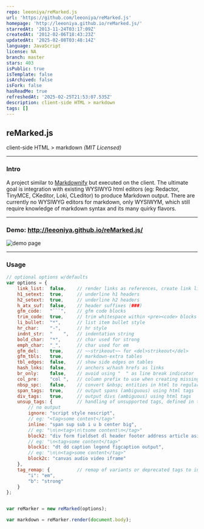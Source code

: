 ```yaml
---
repo: leeoniya/reMarked.js
url: 'https://github.com/leeoniya/reMarked.js'
homepage: 'http://leeoniya.github.io/reMarked.js/'
starredAt: '2013-11-24T03:17:09Z'
createdAt: '2012-02-06T18:43:23Z'
updatedAt: '2025-02-08T03:48:14Z'
language: JavaScript
license: NA
branch: master
stars: 403
isPublic: true
isTemplate: false
isArchived: false
isFork: false
hasReadMe: true
refreshedAt: '2025-02-25T21:53:07.535Z'
description: client-side HTML > markdown
tags: []
---
```


reMarked.js
-----------
client-side HTML > markdown _(MIT Licensed)_

---
### Intro

A project similar to [Markdownify](http://milianw.de/projects/markdownify/) but executed on the client. The ultimate goal is integration with existing WYSIWYG html editors (eg: Redactor, TinyMCE, CKeditor, Loki, CLeditor) to produce Markdown output. There are currently no WYSIWYG editors for markdown, only WYSIWYM, which still require knowledge of markdown syntax and its many quirky flavors.

---
### Demo: http://leeoniya.github.io/reMarked.js/

![demo page](demo_th.png "demo page")

---
### Usage

```js
// optional options w/defaults
var options = {
    link_list:  false,    // render links as references, create link list as appendix
    h1_setext:  true,     // underline h1 headers
    h2_setext:  true,     // underline h2 headers
    h_atx_suf:  false,    // header suffixes (###)
    gfm_code:   "```",    // gfm code blocks
    trim_code:	true,     // trim whitespace within <pre><code> blocks (full block, not per line)
    li_bullet:  "*",      // list item bullet style
    hr_char:    "-",      // hr style
    indnt_str:  "    ",   // indentation string
    bold_char:  "*",      // char used for strong
    emph_char:  "_",      // char used for em
    gfm_del:    true,     // ~~strikeout~~ for <del>strikeout</del>
    gfm_tbls:   true,     // markdown-extra tables
    tbl_edges:  false,    // show side edges on tables
    hash_lnks:  false,    // anchors w/hash hrefs as links
    br_only:    false,    // avoid using "  " as line break indicator
    col_pre:    "col ",   // column prefix to use when creating missing headers for tables
    nbsp_spc:   false,    // convert &nbsp; entities in html to regular spaces
    span_tags:  true,     // output spans (ambiguous) using html tags
    div_tags:   true,     // output divs (ambiguous) using html tags
    unsup_tags: {         // handling of unsupported tags, defined in terms of desired output style. if not listed, output = outerHTML
        // no output
        ignore: "script style noscript",
        // eg: "<tag>some content</tag>"
        inline: "span sup sub i u b center big",
        // eg: "\n\n<tag>\n\tsome content\n</tag>"
        block2: "div form fieldset dl header footer address article aside figure hgroup section",
        // eg: "\n<tag>some content</tag>"
        block1c: "dt dd caption legend figcaption output",
        // eg: "\n\n<tag>some content</tag>"
        block2c: "canvas audio video iframe"
    },
    tag_remap: {          // remap of variants or deprecated tags to internal classes
        "i": "em",
        "b": "strong"
    }
};


var reMarker = new reMarked(options);

var markdown = reMarker.render(document.body);
```
